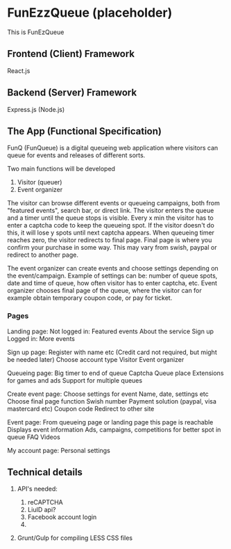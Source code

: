 # FunEzzQueue (placeholder)

This is FunEzQueue


## Frontend (Client) Framework
React.js

## Backend (Server) Framework
Express.js (Node.js)

## The App (Functional Specification)
FunQ (FunQueue) is a digital queueing web application where visitors can queue for events and releases of different sorts.

Two main functions will be developed

1. Visitor (queuer)
2. Event organizer

The visitor can browse different events or queueing campaigns, both from "featured events", search bar, or direct link.
The visitor enters the queue and a timer until the queue stops is visible. 
Every x min the visitor has to enter a captcha code to keep the queueing spot.
If the visitor doesn't do this, it will lose y spots until next captcha appears.
When queueing timer reaches zero, the visitor redirects to final page. 
Final page is where you confirm your purchase in some way. This may vary from swish, paypal or redirect to another page.

The event organizer can create events and choose settings depending on the event/campaign.
Example of settings can be: number of queue spots, date and time of queue, how often visitor has to enter captcha, etc.
Event organizer chooses final page of the queue, where the visitor can for example obtain temporary coupon code, or pay for ticket.

### Pages
Landing page:
    Not logged in:
        Featured events
        About the service
        Sign up
    Logged in:
        More events

Sign up page:
    Register with name etc
    (Credit card not required, but might be needed later)
    Choose account type
        Visitor
        Event organizer

Queueing page:
    Big timer to end of queue
    Captcha
    Queue place
    Extensions for games and ads
    Support for multiple queues

Create event page:
    Choose settings for event
        Name, date, settings etc
    Choose final page function
        Swish number
        Payment solution (paypal, visa mastercard etc)
        Coupon code
        Redirect to other site
        
Event page:
    From queueing page or landing page this page is reachable
    Displays event information
    Ads, campaigns, competitions for better spot in queue
    FAQ
    Videos
    
My account page:
    Personal settings
    
## Technical details
1. API's needed:
    1. reCAPTCHA 
    2. LiuID api?
    3. Facebook account login
    4. 
    
2. Grunt/Gulp for compiling LESS CSS files

